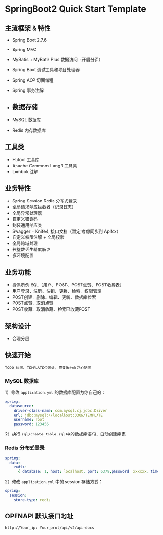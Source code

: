 # SpringBoot2 Quick Start Template

## 主流框架 & 特性
- Spring Boot 2.7.6
- Spring MVC
- MyBatis + MyBatis Plus 数据访问（开启分页）
- Spring Boot 调试工具和项目处理器
- Spring AOP 切面编程
- Spring 事务注解
- ## 数据存储

- MySQL 数据库
- Redis 内存数据库

## 工具类

- Hutool 工具库
- Apache Commons Lang3 工具类
- Lombok 注解


## 业务特性

- Spring Session Redis 分布式登录
- 全局请求响应拦截器（记录日志）
- 全局异常处理器
- 自定义错误码
- 封装通用响应类
- Swagger + Knife4j 接口文档（暂定 考虑同步到 Apifox）
- 自定义权限注解 + 全局校验
- 全局跨域处理
- 长整数丢失精度解决
- 多环境配置

## 业务功能

- 提供示例 SQL（用户、POST、POST点赞、POST收藏表）
- 用户登录、注册、注销、更新、检索、权限管理
- POST创建、删除、编辑、更新、数据库检索
- POST点赞、取消点赞
- POST收藏、取消收藏、检索已收藏POST

## 架构设计

- 合理分层

## 快速开始

`TODO 位置、TEMPLATE位置处，需要改为自己的配置`

### MySQL 数据库

1）修改 `application.yml` 的数据库配置为你自己的：

```yml
spring:
  datasource:
    driver-class-name: com.mysql.cj.jdbc.Driver
    url: jdbc:mysql://localhost:3306/TEMPLATE
    username: root
    password: 123456
```

2）执行 `sql/create_table.sql` 中的数据库语句，自动创建库表

### Redis 分布式登录

```yml
spring:
  data:
    redis:
      { database: 1, host: localhost, port: 6379,password: xxxxxx, timeout: 5000 }
```

2）修改 `application.yml` 中的 session 存储方式：

```yml
spring:
  session:
    store-type: redis
```


## OPENAPI 默认接口地址
`http://Your_ip: Your_prot/api/v2/api-docs`
